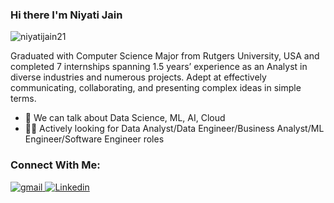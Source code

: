 ### Hi there I'm Niyati Jain

<p align="left"> <img src="https://komarev.com/ghpvc/?username=niyatijain21&label=Profile%20views&color=e4e651&style=flat" alt="niyatijain21" /> </p>
<p>
Graduated with Computer Science Major from Rutgers University, USA and completed 7 internships spanning 1.5 years’ experience as an Analyst in diverse industries and numerous projects. Adept at effectively communicating, collaborating, and presenting complex ideas in simple terms.</p>


- 💬 We can talk about Data Science, ML, AI, Cloud
- 👨‍💻 Actively looking for Data Analyst/Data Engineer/Business Analyst/ML Engineer/Software Engineer roles


### Connect With Me:
<!--
<a href="https://twitter.com/Aishwar48942221" target="_blank">
<img src=https://img.shields.io/badge/twitter-%2300acee.svg?&style=for-the-badge&logo=twitter&logoColor=white alt=twitter style="margin-bottom: 5px;" />
</a> -->
<a href="mailto:niyatijain2104@gmail.com?hl=en" target="_blank">
<img src=https://img.shields.io/badge/gmail-%23DC493C.svg?&style=for-the-badge&logo=gmail&logoColor=white alt=gmail style="margin-bottom: 5px;" />
</a>
<a href="https://www.linkedin.com/in/niyatijain21/" target="_blank">
<img src=https://img.shields.io/badge/linkedin-%231E77B5.svg?&style=for-the-badge&logo=linkedin&logoColor=white alt=Linkedin style="margin-bottom: 5px;" />
</a>
